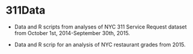 # 311Data
- Data and R scripts from analyses of NYC 311 Service Request dataset from October 1st, 2014-September 30th, 2015.

- Data and R scrip for an analysis of NYC restaurant grades from 2015.
